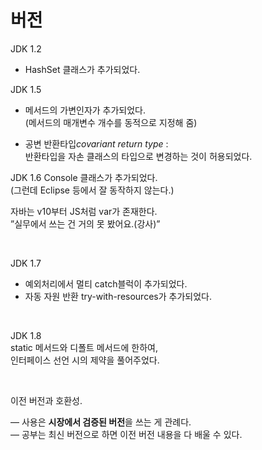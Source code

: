 # 버전

JDK 1.2  
- HashSet 클래스가 추가되었다.

JDK 1.5
- 메서드의 가변인자가 추가되었다.  
(메서드의 매개변수 개수를 동적으로 지정해 줌)

- 공변 반환타입*covariant return type* :   
반환타입을 자손 클래스의 타입으로 변경하는 것이 허용되었다.

JDK 1.6
Console 클래스가 추가되었다.   
(그런데 Eclipse 등에서 잘 동작하지 않는다.)

자바는 v10부터 JS처럼 var가 존재한다.  
”실무에서 쓰는 건 거의 못 봤어요.(강사)”

&nbsp;

JDK 1.7  
- 예외처리에서 멀티 catch블럭이 추가되었다.
- 자동 자원 반환 try-with-resources가 추가되었다.

&nbsp;

JDK 1.8  
static 메서드와 디폴트 메서드에 한하여,   
인터페이스 선언 시의 제약을 풀어주었다.

&nbsp;

이전 버전과 호환성.

— 사용은 **시장에서 검증된 버전**을 쓰는 게 관례다.  
— 공부는 최신 버전으로 하면 이전 버전 내용을 다 배울 수 있다.
